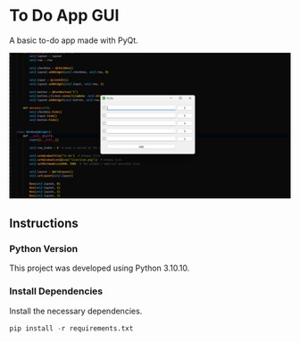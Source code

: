 # To Do App GUI

A basic to-do app made with PyQt.

![to_do_app_gui.png](README.assets/to_do_app_gui.png)

## Instructions

### Python Version

This project was developed using Python 3.10.10.

### Install Dependencies

Install the necessary dependencies.

```python
pip install -r requirements.txt
```
